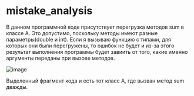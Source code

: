 # mistake_analysis
В данном программной коде присутствует перегрузка методов sum в классе А. 
Это допустимо, поскольку методы имеют разные параметры(double и int).
Если я вызываю функцию с типами, для которых они были перегружены, то ошибок не будет и из-за этого результат выполнения программы будет завиить от того, какие именно аргументы переданы при вызове методов. 

![image](https://github.com/user-attachments/assets/c03cd0a1-e167-47f3-922c-2b1a2a2c50e9)

Выделенный фрагмент кода и есть тот класс А, где вызван метод sum дважды. 
